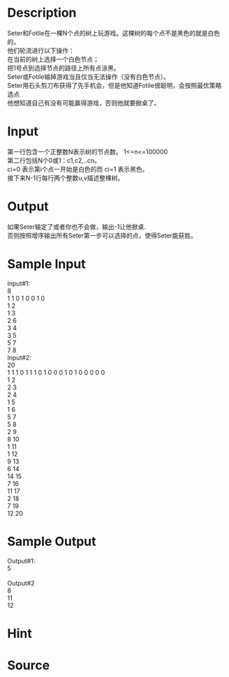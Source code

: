 
# Description

<div class="content"><div>Seter和Fotile在一棵N个点的树上玩游戏。这棵树的每个点不是黑色的就是白色的。</div>
<div>他们轮流进行以下操作：</div>
<div>在当前的树上选择一个白色节点；</div>
<div>把1号点到选择节点的路径上所有点涂黑。</div>
<div>Seter或Fotile输掉游戏当且仅当无法操作（没有白色节点）。</div>
<div>Seter用石头剪刀布获得了先手机会，但是他知道Fotile很聪明，会按照最优策略选点</div>
<div>他想知道自己有没有可能赢得游戏，否则他就要掀桌了。</div>
<p></p></div>

# Input

<div class="content"><div>第一行包含一个正整数N表示树的节点数。 1&lt;=n&lt;=100000</div>
<div>第二行包括N个0或1：c1,c2,..cn。</div>
<div>ci=0 表示第i个点一开始是白色的而 ci=1 表示黑色。</div>
<div>接下来N-1行每行两个整数u,v描述整棵树。</div>
<p></p></div>

# Output

<div class="content"><div>如果Seter输定了或者你也不会做，输出-1让他掀桌.</div>
<div>否则按照增序输出所有Seter第一步可以选择的点，使得Seter能获胜。</div>
<p></p></div>

# Sample Input

<div class="content"><span class="sampledata">Input#1:<br/>
8<br/>
1 1 0 1 0 0 1 0<br/>
1 2<br/>
1 3<br/>
2 6<br/>
3 4<br/>
3 5<br/>
5 7<br/>
7 8 <br/>
Input#2:<br/>
20<br/>
1 1 1 0 1 1 1 0 1 0 0 0 1 0 1 0 0 0 0 0<br/>
1 2<br/>
2 3<br/>
2 4<br/>
1 5<br/>
1 6<br/>
5 7<br/>
5 8<br/>
2 9<br/>
8 10<br/>
1 11<br/>
1 12<br/>
9 13<br/>
6 14<br/>
14 15<br/>
7 16<br/>
11 17<br/>
2 18<br/>
7 19<br/>
12 20 </span></div>

# Sample Output

<div class="content"><span class="sampledata">Output#1:<br/>
5<br/>
<br/>
Output#2<br/>
8<br/>
11<br/>
12 </span></div>

# Hint

<div class="content"><p></p></div>

# Source

<div class="content"><p><a href="problemset.php?search="></a></p></div>

